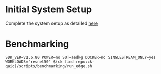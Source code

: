 # Initial System Setup 
Complete the system setup as detailed [here](https://github.com/krai/ck-qaic/blob/main/script/setup.aedk/README.md)

# Benchmarking 
``` 
SDK_VER=v1.6.80 POWER=no SUT=aedkg DOCKER=no SINGLESTREAM_ONLY=yes  WORKLOADS="resnet50" $(ck find repo:ck-qaic)/scripts/benchmarking/run_edge.sh  
```